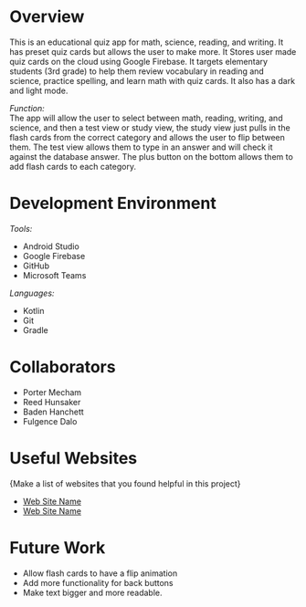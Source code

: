 # Overview
This is an educational quiz app for math, science, reading, and writing. It has preset quiz cards 
but allows the user to make more. It Stores user made quiz cards on the cloud using Google Firebase. 
It targets elementary students (3rd grade) to help them review vocabulary in reading and science, 
practice spelling, and learn math with quiz cards. It also has a dark and light mode. 

*Function:*  
The app will allow the user to select between math, reading, writing, and science, and then a test
view or study view, the study view just pulls in the flash cards from the correct category and allows
the user to flip between them. The test view allows them to type in an answer and will check it against 
the database answer. The plus button on the bottom allows them to add flash cards to each category.

# Development Environment

*Tools:* 
* Android Studio
* Google Firebase
* GitHub
* Microsoft Teams

*Languages:*  
* Kotlin 
* Git
* Gradle

# Collaborators

* Porter Mecham
* Reed Hunsaker
* Baden Hanchett
* Fulgence Dalo 

# Useful Websites

{Make a list of websites that you found helpful in this project}
* [Web Site Name](http://url.link.goes.here)
* [Web Site Name](http://url.link.goes.here)

# Future Work

* Allow flash cards to have a flip animation 
* Add more functionality for back buttons
* Make text bigger and more readable. 